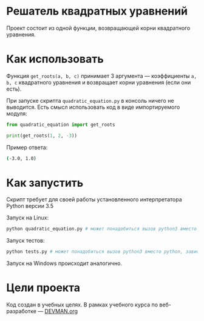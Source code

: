 # Решатель квадратных уравнений

Проект состоит из одной функции, возвращающей корни квадратного уравнения.

# Как использовать

Функция `get_roots(a, b, c)` принимает 3 аргумента — коэффициенты `a, b, c` квадратного уравнения и возвращает корни уравнения (если они есть).

При запуске скрипта `quadratic_equation.py` в консоль ничего не выводится. 
Есть смысл использовать код в виде импортируемого модуля:

```python
from quadratic_equation import get_roots

print(get_roots(1, 2, -3))
```

Пример ответа:

```bash
(-3.0, 1.0)
```

# Как запустить

Скрипт требует для своей работы установленного интерпретатора Python версии 3.5

Запуск на Linux:

```bash
python quadratic_equation.py # может понадобиться вызов python3 вместо python, зависит от настроек операционной системы
```

Запуск тестов:

```bash
python tests.py # может понадобиться вызов python3 вместо python, зависит от настроек операционной системы
```

Запуск на Windows происходит аналогично.

# Цели проекта

Код создан в учебных целях. В рамках учебного курса по веб-разработке ― [DEVMAN.org](https://devman.org)
